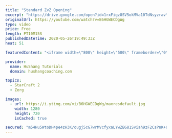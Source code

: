 ```yaml
---
title: "Standard ZvZ Opening"
excerpt: "https://drive.google.com/open?id=1rxFigz8SV5okMVa10TdNsyzravYgkTjE  Interested in lessons? Email Devon directly at hushangtutorials@outlook.com ------------------------------------------------------------------------------------------------------- Want to support HuShang Tutorials directly? Patreon is"
originalUrl: https://youtube.com/watch?v=B6HGWECDgWg
type: video
price: Free
length: PT10M15S
publishedDateTime: 2020-05-26T19:49:33Z
heat: 51

featuredContent: "<iframe width=\"800\" height=\"500\" frameborder=\"0\" src=\"https://www.youtube.com/embed/B6HGWECDgWg\" allow=\"accelerometer; autoplay; encrypted-media; gyroscope; picture-in-picture\" allowfullscreen></iframe>"

provider:
  name: HuShang Tutorials
  domain: hushangcoaching.com

topics:
  - StarCraft 2
  - Zerg

images:
  - url: https://i.ytimg.com/vi/B6HGWECDgWg/maxresdefault.jpg
    width: 1280
    height: 720
    isCached: true

secured: "m54Hu5WtoDH4pe4zH3K/ougj5cG7wrMVcfyxaLYwZBG81Sviah9zF2CsPnK+Ur/zYrcqcwgejB8xSUqWuFVHlFyrtEPKCd2VXwAQ9dTNWqFZPnJYgwmP4B6Se2ZAe4IyWuoH1/+bzXDUUqE18mB+7Ek34NLMRWwrGwa6q5dH+Paaxjfp+ywGTlBMJlkjDNowbnabtY2HJXHOQVquJ8l/PpqA1cH+mVYKk2+0YmOpZB11sO1eLc4LCql0eYx1RBzPUEQFVbgoAmoFqeH6CiS/U2Yvip+JTCfeoWk+5cTYkcvu7d/Cqp0iXz27MjzNfYQObsE+/T3Ii7GEp9DwdbO0hxiH5QCfxd019tGZvU1EdqMziciGSApVjp/5EwDvpk3eltSdHKNNT7Dto9XTlXbgXYTfnSkgGg9noG740JkvWRs=;KatYHDVDlRNzsgLvrp68bg=="
---
```


